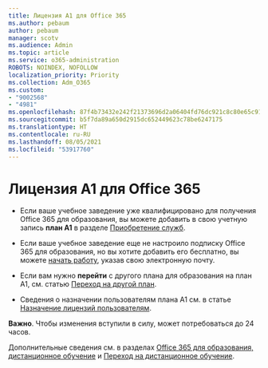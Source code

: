 ```yaml
---
title: Лицензия А1 для Office 365
ms.author: pebaum
author: pebaum
manager: scotv
ms.audience: Admin
ms.topic: article
ms.service: o365-administration
ROBOTS: NOINDEX, NOFOLLOW
localization_priority: Priority
ms.collection: Adm_O365
ms.custom:
- "9002568"
- "4981"
ms.openlocfilehash: 87f4b73432e242f21373696d2a06404fd76dc921c8c80e65c91e230cf0212ccc
ms.sourcegitcommit: b5f7da89a650d2915dc652449623c78be6247175
ms.translationtype: HT
ms.contentlocale: ru-RU
ms.lasthandoff: 08/05/2021
ms.locfileid: "53917760"
---
```

# <a name="a1-license-for-office-365"></a>Лицензия А1 для Office 365

- Если ваше учебное заведение уже квалифицировано для получения Office 365 для образования, вы можете добавить в свою учетную запись **план A1** в разделе [Приобретение служб](https://docs.microsoft.com/microsoft-365/commerce/buy-another-subscription#buy-another-subscription).

- Если ваше учебное заведение еще не настроило подписку Office 365 для образования, но вы хотите добавить его бесплатно, вы можете [начать работу](https://www.microsoft.com/education/products/office), указав свою электронную почту.

- Если вам нужно **перейти** с другого плана для образования на план А1, см. статью [Переход на другой план](https://docs.microsoft.com/microsoft-365/commerce/subscriptions/switch-plans-manually).

- Сведения о назначении пользователям плана А1 см. в статье [Назначение лицензий пользователям](https://docs.microsoft.com/microsoft-365/admin/manage/assign-licenses-to-users).

**Важно**. Чтобы изменения вступили в силу, может потребоваться до 24 часов.

Дополнительные сведения см. в разделах [Office 365 для образования, дистанционное обучение](https://support.office.com/article/remote-teaching-and-learning-in-office-365-education-f651ccae-7b65-478b-8366-51bb884025c4) и [Переход на дистанционное обучение](https://www.microsoft.com/education/remote-learning).
